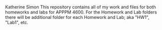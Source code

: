 Katherine Simon
This repository contains all of my work and files for both homeworks and labs for APPPM 4600. For the Homework and Lab folders there will be additional folder for each Homework and Lab; aka "HW1", "Lab1", etc.
